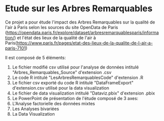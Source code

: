 # Etude sur les Arbres Remarquables
Ce projet a pour étude l'impact des Arbres Remarquables sur la qualité de l'air à Paris selon les sources du site OpenData de Paris (https://opendata.paris.fr/explore/dataset/arbresremarquablesparis/information/) et l'état des lieux de la qualité de l'air à Paris(https://www.paris.fr/pages/etat-des-lieux-de-la-qualite-de-l-air-a-paris-7101)  

Il est composé de 5 éléments:
1. Le fichier modifié csv utilisé pour l'analyse de données intitulé "Arbres_Remarquables_Source" d'extension .csv 
2. Le code R intitulé "LesArbresRemarquablesCode" d'extension .R 
3. Le fichier csv exporté du code R intitulé "DataFrameExport" d'extension.csv utilisé pour la data visualization 
4. Le fichier de data visualization intitulé "Dataviz.pbix" d'extension .pbix 
5. Le PowerPoint de présentation de l'étude composé de 3 axes:
  5. L'Analyse factorielle des données mixtes 
  5. Les Analyses bivariées 
  5. La Data Visualization 
